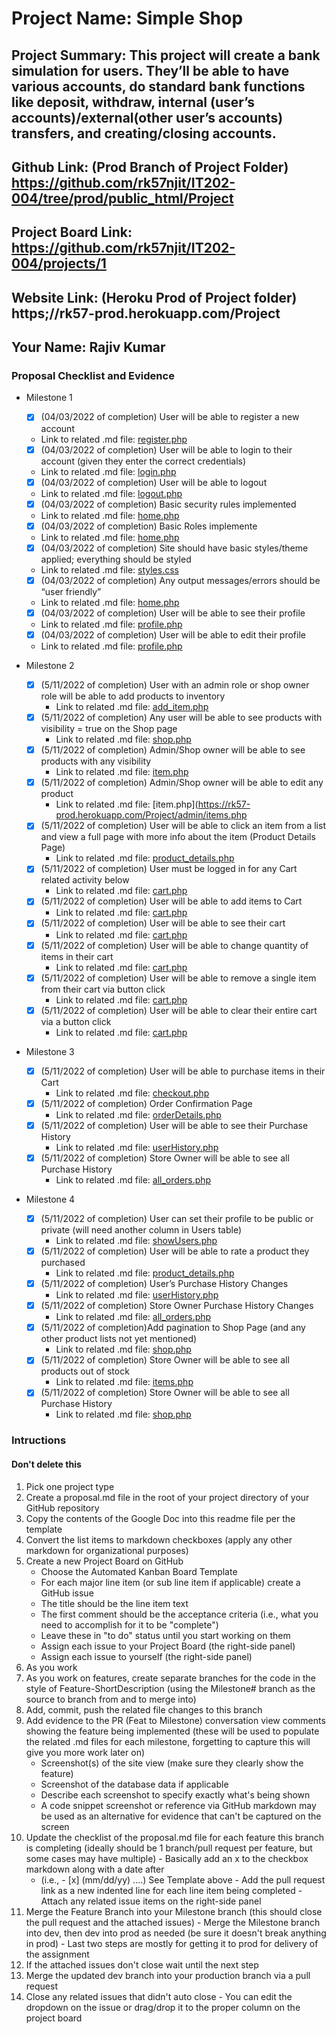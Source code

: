 # Project Name: Simple Shop
## Project Summary: This project will create a bank simulation for users. They’ll be able to have various accounts, do standard bank functions like deposit, withdraw, internal (user’s accounts)/external(other user’s accounts) transfers, and creating/closing accounts.
## Github Link: (Prod Branch of Project Folder) https://github.com/rk57njit/IT202-004/tree/prod/public_html/Project
## Project Board Link: https://github.com/rk57njit/IT202-004/projects/1
## Website Link: (Heroku Prod of Project folder) https;//rk57-prod.herokuapp.com/Project
## Your Name: Rajiv Kumar

<!-- Line item / Feature template (use this for each bullet point) -- DO NOT DELETE THIS SECTION


- [ ] \(mm/dd/yyyy of completion) Feature Title (from the proposal bullet point, if it's a sub-point indent it properly)
  -  Link to related .md file: [Link Name](link url)

 End Line item / Feature Template -- DO NOT DELETE THIS SECTION --> 
 
 
### Proposal Checklist and Evidence

- Milestone 1
  - [X] \(04/03/2022 of completion) User will be able to register a new account
  -  Link to related .md file: [register.php](https://rk57-prod.herokuapp.com/Project/register.php)
  - [X] \(04/03/2022 of completion) User will be able to login to their account (given they enter the correct credentials)
  -  Link to related .md file: [login.php](https://rk57-prod.herokuapp.com/Project/login.php)
  - [X] \(04/03/2022 of completion) User will be able to logout
  -  Link to related .md file: [logout.php](https://rk57-prod.herokuapp.com/Project/logout.php)
  - [X] \(04/03/2022 of completion) Basic security rules implemented
  -  Link to related .md file: [home.php](https://rk57-prod.herokuapp.com/Project/home.php)
  - [X] \(04/03/2022 of completion) Basic Roles implemente
  -  Link to related .md file: [home.php](https://rk57-prod.herokuapp.com/Project/home.php)
  - [X] \(04/03/2022 of completion) Site should have basic styles/theme applied; everything should be styled
  -  Link to related .md file: [styles.css](https://rk57-prod.herokuapp.com/Project/home.php)
  - [X] \(04/03/2022 of completion) Any output messages/errors should be “user friendly”
  -  Link to related .md file: [home.php](https://rk57-prod.herokuapp.com/Project/home.php)
  - [X] \(04/03/2022 of completion) User will be able to see their profile
  -  Link to related .md file: [profile.php](https://rk57-prod.herokuapp.com/Project/profile.php)
  - [X] \(04/03/2022 of completion) User will be able to edit their profile
  -  Link to related .md file: [profile.php](https://rk57-prod.herokuapp.com/Project/profile.php)

- Milestone 2
  - [X] \(5/11/2022 of completion) User with an admin role or shop owner role will be able to add products to inventory
    -  Link to related .md file: [add_item.php](https://rk57-prod.herokuapp.com/Project/admin/add_item.php)
  - [X] \(5/11/2022 of completion) Any user will be able to see products with visibility = true on the Shop page
    -  Link to related .md file: [shop.php](https://rk57-prod.herokuapp.com/Project/shop.php)
  - [X] \(5/11/2022 of completion) Admin/Shop owner will be able to see products with any visibility
    -  Link to related .md file: [item.php](https://rk57-prod.herokuapp.com/Project/admin/items.php)
  - [X] \(5/11/2022 of completion) Admin/Shop owner will be able to edit any product
    -  Link to related .md file: [item.php](https://rk57-prod.herokuapp.com/Project/admin/items.php
  - [X] \(5/11/2022 of completion) User will be able to click an item from a list and view a full page with more info about the item (Product Details Page)
    -  Link to related .md file: [product_details.php](https://rk57-prod.herokuapp.com/Project/product_details.php)
  - [X] \(5/11/2022 of completion) User must be logged in for any Cart related activity below
    -  Link to related .md file: [cart.php](https://rk57-prod.herokuapp.com/Project/cart.php)
  - [X] \(5/11/2022 of completion) User will be able to add items to Cart
    -  Link to related .md file: [cart.php](https://rk57-prod.herokuapp.com/Project/cart.php)
  - [X] \(5/11/2022 of completion) User will be able to see their cart
    -  Link to related .md file: [cart.php](https://rk57-prod.herokuapp.com/Project/cart.php)
  - [X] \(5/11/2022 of completion) User will be able to change quantity of items in their cart
    -  Link to related .md file: [cart.php](https://rk57-prod.herokuapp.com/Project/cart.php)
  - [X] \(5/11/2022 of completion) User will be able to remove a single item from their cart via button click
    -  Link to related .md file: [cart.php](https://rk57-prod.herokuapp.com/Project/cart.php)
  - [X] \(5/11/2022 of completion) User will be able to clear their entire cart via a button click
    -  Link to related .md file: [cart.php](https://rk57-prod.herokuapp.com/Project/cart.php)
- Milestone 3
  - [X] \(5/11/2022 of completion) User will be able to purchase items in their Cart
    -  Link to related .md file: [checkout.php](https://rk57-prod.herokuapp.com/Project/checkout.php)
  - [X] \(5/11/2022 of completion) Order Confirmation Page
    -  Link to related .md file: [orderDetails.php](https://rk57-prod.herokuapp.com/Project/orderDetails.php)
  - [X] \(5/11/2022 of completion) User will be able to see their Purchase History
    -  Link to related .md file: [userHistory.php](https://rk57-prod.herokuapp.com/Project/userHistory.php)
  - [X] \(5/11/2022 of completion) Store Owner will be able to see all Purchase History
    -  Link to related .md file: [all_orders.php](https://rk57-prod.herokuapp.com/Project/all_orders.php)
- Milestone 4
  - [X] \(5/11/2022 of completion) User can set their profile to be public or private (will need another column in Users table)
    -  Link to related .md file: [showUsers.php](https://rk57-prod.herokuapp.com/Project/showUsers.php)
  - [X] \(5/11/2022 of completion) User will be able to rate a product they purchased
    -  Link to related .md file: [product_details.php](https://rk57-prod.herokuapp.com/Project/product_details.php)
  - [X] \(5/11/2022 of completion) User’s Purchase History Changes
    -  Link to related .md file: [userHistory.php](https://rk57-prod.herokuapp.com/Project/userHistory.php)
  - [X] \(5/11/2022 of completion) Store Owner Purchase History Changes
    -  Link to related .md file: [all_orders.php](https://rk57-prod.herokuapp.com/Project/admin/all_orders.php)
  - [X] \(5/11/2022 of completion)Add pagination to Shop Page (and any other product lists not yet mentioned)
    -  Link to related .md file: [shop.php](https://rk57-prod.herokuapp.com/Project/shop.php)
  - [X] \(5/11/2022 of completion) Store Owner will be able to see all products out of stock
    -  Link to related .md file: [items.php](https://rk57-dev.herokuapp.com/Project/admin/items.php)
  - [X] \(5/11/2022 of completion) Store Owner will be able to see all Purchase History
    -  Link to related .md file: [shop.php](https://rk57-prod.herokuapp.com/Project/shop.php?name=&col=avg_rating&order=asc)
### Intructions
#### Don't delete this
1. Pick one project type
2. Create a proposal.md file in the root of your project directory of your GitHub repository
3. Copy the contents of the Google Doc into this readme file per the template
4. Convert the list items to markdown checkboxes (apply any other markdown for organizational purposes)
5. Create a new Project Board on GitHub
   - Choose the Automated Kanban Board Template
   - For each major line item (or sub line item if applicable) create a GitHub issue
   - The title should be the line item text
   - The first comment should be the acceptance criteria (i.e., what you need to accomplish for it to be "complete")
   - Leave these in "to do" status until you start working on them
   - Assign each issue to your Project Board (the right-side panel)
   - Assign each issue to yourself (the right-side panel)
6. As you work
  1. As you work on features, create separate branches for the code in the style of Feature-ShortDescription (using the Milestone# branch as the source to branch from and to merge into)
  2. Add, commit, push the related file changes to this branch
  3. Add evidence to the PR (Feat to Milestone) conversation view comments showing the feature being implemented (these will be used to populate the related .md files for each milestone, forgetting to capture this will give you more work later on)
     - Screenshot(s) of the site view (make sure they clearly show the feature)
     - Screenshot of the database data if applicable
     - Describe each screenshot to specify exactly what's being shown
     - A code snippet screenshot or reference via GitHub markdown may be used as an alternative for evidence that can't be captured on the screen
  4. Update the checklist of the proposal.md file for each feature this branch is completing (ideally should be 1 branch/pull request per feature, but some cases may have multiple)
    - Basically add an x to the checkbox markdown along with a date after
      - (i.e.,   - [x] (mm/dd/yy) ....) See Template above
    - Add the pull request link as a new indented line for each line item being completed
    - Attach any related issue items on the right-side panel
  5. Merge the Feature Branch into your Milestone branch (this should close the pull request and the attached issues)
    - Merge the Milestone branch into dev, then dev into prod as needed (be sure it doesn't break anything in prod)
    - Last two steps are mostly for getting it to prod for delivery of the assignment 
  7. If the attached issues don't close wait until the next step
  8. Merge the updated dev branch into your production branch via a pull request
  9. Close any related issues that didn't auto close
    - You can edit the dropdown on the issue or drag/drop it to the proper column on the project board